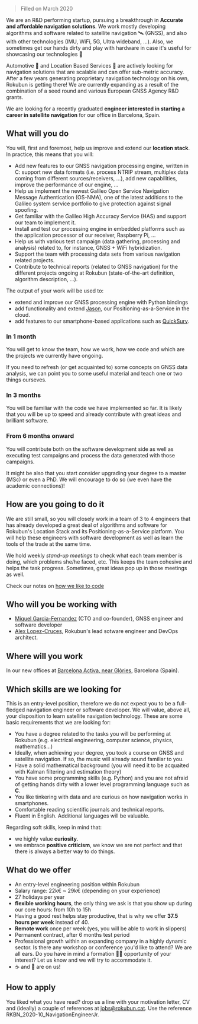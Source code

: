 > Filled on March 2020

We are an R&D performing startup, pursuing a breakthrough in **Accurate and affordable navigation solutions**. We work mostly developing algorithms and software related to satellite navigation 🛰️ (GNSS), and also with other technologies (IMU, WiFi, 5G, Ultra wideband, ...). Also, we sometimes get our hands dirty and play with hardware in case it's useful for showcasing our technologies 🔩

Automotive 🚗  and Location Based Services 📱 are actively looking for navigation solutions that are scalable and can offer sub-metric accuracy. After a few years generating proprietary navigation technology on his own, Rokubun is getting there! We are currently expanding as a result of the combination of a seed round and various European GNSS Agency R&D grants.

We are looking for a recently graduated **engineer interested in starting a career in satellite navigation** for our office in Barcelona, Spain.

## What will you do

You will, first and foremost, help us improve and extend our **location stack**. In practice, this means that you will:

- Add new features to our GNSS navigation processing engine, written in C: support
  new data formats (i.e. process NTRIP stream, multiplex data coming from
  different sources/receivers, ...), add new capabilities, improve the
  performance of our engine, ...
- Help us implement the newest Galileo Open Service
  Navigation Message Authentication (OS-NMA), one of the latest additions to the
  Galileo system service portfolio to give protection against signal spoofing.
- Get familiar with the Galileo High Accuracy Service (HAS) and support our team to
  implement it.
- Install and test our processing engine in embedded platforms such as the
  application processor of our receiver, Raspberry Pi, ...
- Help us with various test campaign (data gathering, processing and analysis)
  related to, for instance, GNSS + WiFi hybridization.
- Support the team with processing data sets from various navigation related projects.
- Contribute to technical reports (related to GNSS navigation) for the different 
  projects ongoing at Rokubun (state-of-the-art definition, algorithm description, ...).


The output of your work will be used to:

- extend and improve our GNSS processing engine with Python bindings
- add functionality and extend [Jason](https://jason.rokubun.cat), our Positioning-as-a-Service in the cloud.
- add features to our smartphone-based applications such as [QuickSurv](https://play.google.com/store/apps/details?id=cat.rokubun.quicksurv).

### In 1 month

You will get to know the team, how we work, how we code and which are the projects we currently have ongoing.

If you need to refresh (or get acquainted to) some concepts on GNSS data analysis, we can point you to some useful material and teach one or two things ourseves.

### In 3 months

You will be familiar with the code we have implemented so far. It is likely that you will  be up to speed and already contribute with great ideas and brilliant software.

### From 6 months onward

You will contribute both on the software development side as well as executing
test campaigns and process the data generated with those campaigns.

It might be also that you start consider upgrading your degree to a master (MSc) or even a PhD. We will encourage to do so (we even have the academic connections)!

## How are you going to do it

We are still small, so you will closely work in a team of 3 to 4 engineers that has already developed a great deal of algorithms and software for Rokubun's Location Stack and its Positioning-as-a-Service platform. You will help these
engineers with software development as well as learn the tools of the trade
at the same time.

We hold weekly *stand-up meetings* to check what each team member is doing, which problems she/he faced, etc. This keeps the team cohesive and helps the task progress. Sometimes, great ideas pop up in those meetings as well.

Check our notes on [how we like to code](how-we-code)

## Who will you be working with

- [Miquel Garcia-Fernandez](https://www.linkedin.com/in/miquelgarcia/) (CTO and co-founder), GNSS engineer and software developer
- [Alex Lopez-Cruces](https://es.linkedin.com/in/alexlopezcruces), Rokubun's lead
  sotware engineer and DevOps architect.

## Where will you work

In our new offices at [Barcelona Activa, near Glòries](https://www.openstreetmap.org/#map=19/41.40614/2.19250), Barcelona (Spain).

## Which skills are we looking for

This is an entry-level position, therefore we do not expect you to be a 
full-fledged navigation engineer or software developer. We will value, above all, 
your disposition to learn satellite navigation technology. These are some basic 
requirements that we are looking for:

- You have a degree related to the tasks you will be performing at Rokubun (e.g. 
  electrical engineering, computer science, physics, mathematics...)
- Ideally, when achieving your degree, you took a course on GNSS and satellite navigation. If so, the music will already sound familiar to you.
- Have a solid mathematical background (you will need it to be acquaited with Kalman filtering and estimation theory)
- You have some programming skills (e.g. Python) and you are not afraid of getting hands dirty with a lower level programming language such as **C**.
- You like tinkering with data and are curious on how navigation works in smartphones.
- Comfortable reading scientific journals and technical reports.
- Fluent in English. Additional languages will be valuable.

Regarding soft skills, keep in mind that:

- we highly value **curiosity**.
- we embrace **positive criticism**, we know we are not perfect and that there is always a better way to do things.

## What do we offer

- An entry-level engineering position within Rokubun
- Salary range: 22k€ ~ 29k€ (depending on your experience)
- 27 holidays per year
- **flexible working hours**, the only thing we ask is that you show up during our core hours: from 10h to 15h
- Having a good rest helps stay productive, that is why we offer **37.5 hours per week** instead of 40.
- **Remote work** once per week (yes, you will be able to work in slippers)
- Permanent contract, after 6 months test period
- Professional growth within an expanding company in a highly dynamic sector. Is there any workshop or conference you'd like to attend? We are all ears. Do you have in mind a formation 👩‍🎓 opportunity of your interest? Let us know and we will try to accommodate it.
- ☕ and 🍪 are on us!

## How to apply

You liked what you have read? drop us a line with your motivation letter, CV and (ideally)  a couple of references at [jobs@rokubun.cat](jobs@rokubun.cat). Use the reference RKBN_2020-10_NavigationEngineerJr.
